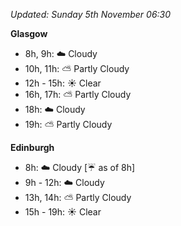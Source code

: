 *Updated: Sunday 5th November 06:30*

**Glasgow**

* 8h, 9h: :cloud: Cloudy
* 10h, 11h: :partly_sunny: Partly Cloudy
* 12h - 15h: :sunny: Clear
* 16h, 17h: :partly_sunny: Partly Cloudy
* 18h: :cloud: Cloudy
* 19h: :partly_sunny: Partly Cloudy

**Edinburgh**

* 8h: :cloud: Cloudy [:umbrella: as of 8h]
* 9h - 12h: :cloud: Cloudy
* 13h, 14h: :partly_sunny: Partly Cloudy
* 15h - 19h: :sunny: Clear
